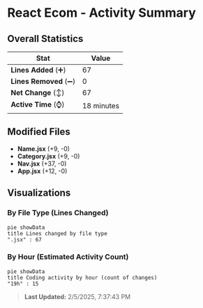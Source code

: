 # React Ecom - Activity Summary 

## Overall Statistics

| Stat                   | Value                                                             |
| ---------------------- | ----------------------------------------------------------------- |
| **Lines Added** (➕)   | 67                                          |
| **Lines Removed** (➖) | 0                                        |
| **Net Change** (↕)    | 67                |
| **Active Time** (⌚)   | 18 minutes |


## Modified Files
- **Name.jsx** (+9, -0)
- **Category.jsx** (+9, -0)
- **Nav.jsx** (+37, -0)
- **App.jsx** (+12, -0)

## Visualizations

### By File Type (Lines Changed)

```mermaid
pie showData
title Lines changed by file type
".jsx" : 67
```

### By Hour (Estimated Activity Count)

```mermaid
pie showData
title Coding activity by hour (count of changes)
"19h" : 15
```


> **Last Updated:** 2/5/2025, 7:37:43 PM